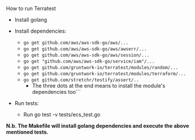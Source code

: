 How to run Terratest
* Install golang
* Install dependencies:
   * `go get github.com/aws/aws-sdk-go/aws/...`
   * `go get github.com/aws/aws-sdk-go/aws/awserr/...`
   * `go get github.com/aws/aws-sdk-go/aws/session/...`
   * `go get "github.com/aws/aws-sdk-go/service/iam"/...`
   * `go get github.com/gruntwork-io/terratest/modules/random/...`
   * `go get github.com/gruntwork-io/terratest/modules/terraform/...`
   * `go get github.com/stretchr/testify/assert/..`
        * The three dots at the end means to install the module's dependencies too```

* Run tests:
    * Run go test -v tests/ecs_test.go

**N.b. The Makefile will install golang dependencies and execute the above mentioned tests.**